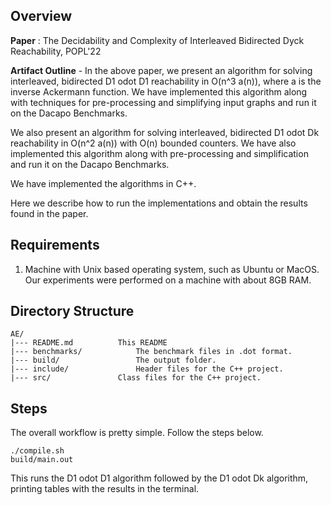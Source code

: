 


## Overview

**Paper** : The Decidability and Complexity of Interleaved Bidirected Dyck Reachability, POPL'22

**Artifact Outline** - In the above paper, we present an algorithm for solving interleaved, bidirected D1 odot D1 reachability in O(n^3 a(n)), where a is the inverse Ackermann function.
We have implemented this algorithm along with techniques for pre-processing and simplifying input graphs and run it on the Dacapo Benchmarks.

We also present an algorithm for solving interleaved, bidirected D1 odot Dk reachability in O(n^2 a(n)) with O(n) bounded counters.
We have also implemented this algorithm along with pre-processing and simplification and run it on the Dacapo Benchmarks.

We have implemented the algorithms in C++.

Here we describe how to run the implementations and obtain the results found in the paper.


## Requirements

1. Machine with Unix based operating system, such as Ubuntu or MacOS. Our experiments were performed on a machine with about 8GB RAM. 

## Directory Structure

```
AE/
|--- README.md			This README 
|--- benchmarks/	        The benchmark files in .dot format.
|--- build/	                The output folder.
|--- include/		        Header files for the C++ project.
|--- src/		        Class files for the C++ project.

```

## Steps

The overall workflow is pretty simple. Follow the steps below.


```
./compile.sh
build/main.out 
```

This runs the D1 odot D1 algorithm followed by the D1 odot Dk algorithm, printing tables with the results in the terminal. 
